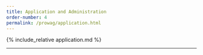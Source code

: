 ```yaml
---
title: Application and Administration
order-number: 4
permalink: /prowag/application.html
---
```


{% include_relative application.md %}

---
